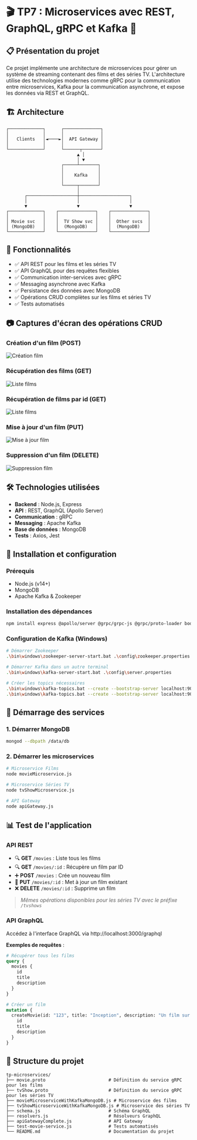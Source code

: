 # 🎬 TP7 : Microservices avec REST, GraphQL, gRPC et Kafka 📡

## 📋 Présentation du projet

Ce projet implémente une architecture de microservices pour gérer un système de streaming contenant des films et des séries TV. L'architecture utilise des technologies modernes comme gRPC pour la communication entre microservices, Kafka pour la communication asynchrone, et expose les données via REST et GraphQL.

## 🏗️ Architecture

```
┌─────────────┐      ┌──────────────┐
│             │      │              │
│   Clients   │◄────►│  API Gateway │
│             │      │              │
└─────────────┘      └──────┬───────┘
                           ▲ │
                           │ ▼
                     ┌─────┴───────┐
                     │             │
                     │    Kafka    │
                     │             │
                     └─────┬───────┘
                           │
       ┌───────────────────┼───────────────────┐
       │                   │                   │
       ▼                   ▼                   ▼
┌─────────────┐    ┌──────────────┐    ┌──────────────┐
│             │    │              │    │              │
│ Movie svc   │    │  TV Show svc │    │  Other svcs  │
│ (MongoDB)   │    │  (MongoDB)   │    │  (MongoDB)   │
└─────────────┘    └──────────────┘    └──────────────┘
```

## 🚀 Fonctionnalités

- ✅ API REST pour les films et les séries TV
- ✅ API GraphQL pour des requêtes flexibles
- ✅ Communication inter-services avec gRPC
- ✅ Messaging asynchrone avec Kafka
- ✅ Persistance des données avec MongoDB
- ✅ Opérations CRUD complètes sur les films et séries TV
- ✅ Tests automatisés

## 📷 Captures d'écran des opérations CRUD

### Création d'un film (POST)
![Création film](/img/Create.png)

### Récupération des films (GET)
![Liste films](/img/readall.png)

### Récupération de films par id (GET)
![Liste films](/img/Read.png)

### Mise à jour d'un film (PUT)
![Mise à jour film](/img/Update.png)

### Suppression d'un film (DELETE)
![Suppression film](/img/Delete.png)

## 🛠️ Technologies utilisées

- **Backend** : Node.js, Express
- **API** : REST, GraphQL (Apollo Server)
- **Communication** : gRPC
- **Messaging** : Apache Kafka
- **Base de données** : MongoDB
- **Tests** : Axios, Jest

## 🔧 Installation et configuration

### Prérequis

- Node.js (v14+)
- MongoDB
- Apache Kafka & Zookeeper

### Installation des dépendances

```bash
npm install express @apollo/server @grpc/grpc-js @grpc/proto-loader body-parser cors kafkajs mongoose axios uuid
```

### Configuration de Kafka (Windows)

```bash
# Démarrer Zookeeper
.\bin\windows\zookeeper-server-start.bat .\config\zookeeper.properties

# Démarrer Kafka dans un autre terminal
.\bin\windows\kafka-server-start.bat .\config\server.properties

# Créer les topics nécessaires
.\bin\windows\kafka-topics.bat --create --bootstrap-server localhost:9092 --replication-factor 1 --partitions 1 --topic movies_topic
.\bin\windows\kafka-topics.bat --create --bootstrap-server localhost:9092 --replication-factor 1 --partitions 1 --topic tvshows_topic
```

## 🚦 Démarrage des services

### 1. Démarrer MongoDB
```bash
mongod --dbpath /data/db
```

### 2. Démarrer les microservices
```bash
# Microservice Films
node movieMicroservice.js

# Microservice Séries TV
node tvShowMicroservice.js

# API Gateway
node apiGateway.js
```

## 📊 Test de l'application

### API REST

- 🔍 **GET** `/movies` : Liste tous les films
- 🔍 **GET** `/movies/:id` : Récupère un film par ID
- ➕ **POST** `/movies` : Crée un nouveau film
- 🔄 **PUT** `/movies/:id` : Met à jour un film existant
- ❌ **DELETE** `/movies/:id` : Supprime un film

> *Mêmes opérations disponibles pour les séries TV avec le préfixe `/tvshows`*

### API GraphQL

Accédez à l'interface GraphQL via http://localhost:3000/graphql

**Exemples de requêtes** :
```graphql
# Récupérer tous les films
query {
  movies {
    id
    title
    description
  }
}

# Créer un film
mutation {
  createMovie(id: "123", title: "Inception", description: "Un film sur les rêves") {
    id
    title
    description
  }
}
```


## 📝 Structure du projet

```
tp-microservices/
├── movie.proto                        # Définition du service gRPC pour les films
├── tvShow.proto                       # Définition du service gRPC pour les séries TV
├── movieMicroserviceWithKafkaMongoDB.js # Microservice des films
├── tvShowMicroserviceWithKafkaMongoDB.js # Microservice des séries TV
├── schema.js                          # Schéma GraphQL
├── resolvers.js                       # Résolveurs GraphQL
├── apiGatewayComplete.js              # API Gateway
├── test-movie-service.js              # Tests automatisés
└── README.md                          # Documentation du projet
```



